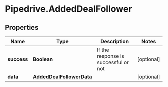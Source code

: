# Pipedrive.AddedDealFollower

## Properties

Name | Type | Description | Notes
------------ | ------------- | ------------- | -------------
**success** | **Boolean** | If the response is successful or not | [optional] 
**data** | [**AddedDealFollowerData**](AddedDealFollowerData.md) |  | [optional] 


